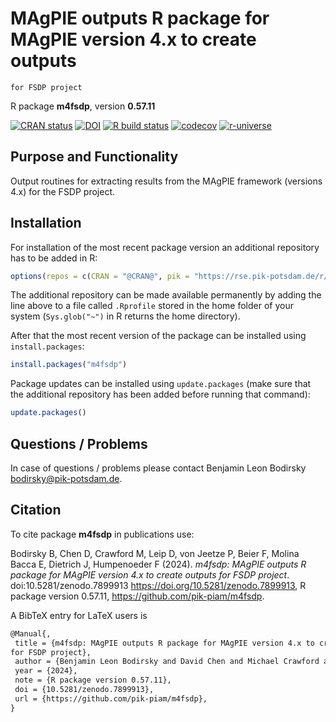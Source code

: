 # MAgPIE outputs R package for MAgPIE version 4.x to create outputs
    for FSDP project

R package **m4fsdp**, version **0.57.11**

[![CRAN status](https://www.r-pkg.org/badges/version/m4fsdp)](https://cran.r-project.org/package=m4fsdp) [![DOI](https://zenodo.org/badge/DOI/10.5281/zenodo.7899913.svg)](https://doi.org/10.5281/zenodo.7899913) [![R build status](https://github.com/pik-piam/m4fsdp/workflows/check/badge.svg)](https://github.com/pik-piam/m4fsdp/actions) [![codecov](https://codecov.io/gh/pik-piam/m4fsdp/branch/master/graph/badge.svg)](https://app.codecov.io/gh/pik-piam/m4fsdp) [![r-universe](https://pik-piam.r-universe.dev/badges/m4fsdp)](https://pik-piam.r-universe.dev/builds)

## Purpose and Functionality

Output routines for extracting results from the MAgPIE
    framework (versions 4.x) for the FSDP project.


## Installation

For installation of the most recent package version an additional repository has to be added in R:

```r
options(repos = c(CRAN = "@CRAN@", pik = "https://rse.pik-potsdam.de/r/packages"))
```
The additional repository can be made available permanently by adding the line above to a file called `.Rprofile` stored in the home folder of your system (`Sys.glob("~")` in R returns the home directory).

After that the most recent version of the package can be installed using `install.packages`:

```r 
install.packages("m4fsdp")
```

Package updates can be installed using `update.packages` (make sure that the additional repository has been added before running that command):

```r 
update.packages()
```

## Questions / Problems

In case of questions / problems please contact Benjamin Leon Bodirsky <bodirsky@pik-potsdam.de>.

## Citation

To cite package **m4fsdp** in publications use:

Bodirsky B, Chen D, Crawford M, Leip D, von Jeetze P, Beier F, Molina Bacca E, Dietrich J, Humpenoeder F (2024). _m4fsdp: MAgPIE outputs R package for MAgPIE version 4.x to create outputs for FSDP project_. doi:10.5281/zenodo.7899913 <https://doi.org/10.5281/zenodo.7899913>, R package version 0.57.11, <https://github.com/pik-piam/m4fsdp>.

A BibTeX entry for LaTeX users is

 ```latex
@Manual{,
  title = {m4fsdp: MAgPIE outputs R package for MAgPIE version 4.x to create outputs
for FSDP project},
  author = {Benjamin Leon Bodirsky and David Chen and Michael Crawford and Debbora Leip and Patrick {von Jeetze} and Felicitas Beier and Edna {Molina Bacca} and Jan Philipp Dietrich and Florian Humpenoeder},
  year = {2024},
  note = {R package version 0.57.11},
  doi = {10.5281/zenodo.7899913},
  url = {https://github.com/pik-piam/m4fsdp},
}
```
